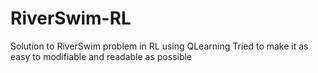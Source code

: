 # RiverSwim-RL
Solution to RiverSwim problem in RL using QLearning
Tried to make it as easy to modifiable and readable as possible
